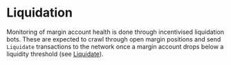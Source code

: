 # Liquidation

Monitoring of margin account health is done through incentivised liquidation bots. These are expected to crawl through open margin positions and send `Liquidate` transactions to the network once a margin account drops below a liquidity threshold (see [Liquidate](./margin.md#Liquidate)).

